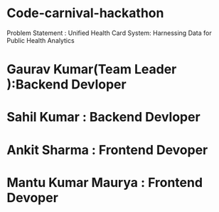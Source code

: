 # Code-carnival-hackathon
Problem Statement : Unified Health Card System: Harnessing Data for Public Health Analytics
 <h1>Gaurav Kumar(Team Leader ):Backend Devloper</h1>
 <h1>Sahil Kumar : Backend Devloper</h1>
 <h1>Ankit Sharma : Frontend Devoper</h1>
 <h1> Mantu Kumar Maurya : Frontend Devoper</h1>
